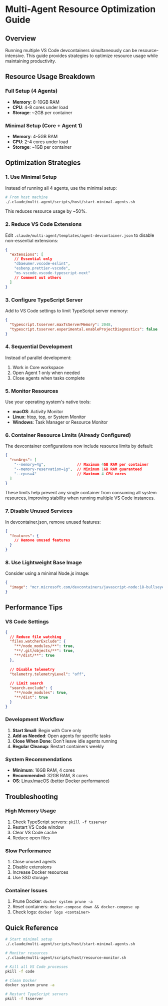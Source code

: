 # Multi-Agent Resource Optimization Guide

## Overview

Running multiple VS Code devcontainers simultaneously can be resource-intensive. This guide provides strategies to optimize resource usage while maintaining productivity.

## Resource Usage Breakdown

### Full Setup (4 Agents)
- **Memory**: 8-10GB RAM
- **CPU**: 4-8 cores under load
- **Storage**: ~2GB per container

### Minimal Setup (Core + Agent 1)
- **Memory**: 4-5GB RAM
- **CPU**: 2-4 cores under load
- **Storage**: ~1GB per container

## Optimization Strategies

### 1. Use Minimal Setup

Instead of running all 4 agents, use the minimal setup:

```bash
# From host machine
./.claude/multi-agent/scripts/host/start-minimal-agents.sh
```

This reduces resource usage by ~50%.

### 2. Reduce VS Code Extensions

Edit `.claude/multi-agent/templates/agent-devcontainer.json` to disable non-essential extensions:

```json
{
  "extensions": [
    // Essential only
    "dbaeumer.vscode-eslint",
    "esbenp.prettier-vscode",
    "ms-vscode.vscode-typescript-next"
    // Comment out others
  ]
}
```

### 3. Configure TypeScript Server

Add to VS Code settings to limit TypeScript server memory:

```json
{
  "typescript.tsserver.maxTsServerMemory": 2048,
  "typescript.tsserver.experimental.enableProjectDiagnostics": false
}
```

### 4. Sequential Development

Instead of parallel development:
1. Work in Core workspace
2. Open Agent 1 only when needed
3. Close agents when tasks complete

### 5. Monitor Resources

Use your operating system's native tools:
- **macOS**: Activity Monitor
- **Linux**: htop, top, or System Monitor
- **Windows**: Task Manager or Resource Monitor

### 6. Container Resource Limits (Already Configured)

The devcontainer configurations now include resource limits by default:

```json
{
  "runArgs": [
    "--memory=4g",              // Maximum 4GB RAM per container
    "--memory-reservation=1g",  // Minimum 1GB RAM guaranteed
    "--cpus=4"                  // Maximum 4 CPU cores
  ]
}
```

These limits help prevent any single container from consuming all system resources, improving stability when running multiple VS Code instances.

### 7. Disable Unused Services

In devcontainer.json, remove unused features:

```json
{
  "features": {
    // Remove unused features
  }
}
```

### 8. Use Lightweight Base Image

Consider using a minimal Node.js image:

```json
{
  "image": "mcr.microsoft.com/devcontainers/javascript-node:18-bullseye"
}
```

## Performance Tips

### VS Code Settings

```json
{
  // Reduce file watching
  "files.watcherExclude": {
    "**/node_modules/**": true,
    "**/.git/objects/**": true,
    "**/dist/**": true
  },
  
  // Disable telemetry
  "telemetry.telemetryLevel": "off",
  
  // Limit search
  "search.exclude": {
    "**/node_modules": true,
    "**/dist": true
  }
}
```

### Development Workflow

1. **Start Small**: Begin with Core only
2. **Add as Needed**: Open agents for specific tasks
3. **Close When Done**: Don't leave idle agents running
4. **Regular Cleanup**: Restart containers weekly

### System Recommendations

- **Minimum**: 16GB RAM, 4 cores
- **Recommended**: 32GB RAM, 8 cores
- **OS**: Linux/macOS (better Docker performance)

## Troubleshooting

### High Memory Usage

1. Check TypeScript servers: `pkill -f tsserver`
2. Restart VS Code window
3. Clear VS Code cache
4. Reduce open files

### Slow Performance

1. Close unused agents
2. Disable extensions
3. Increase Docker resources
4. Use SSD storage

### Container Issues

1. Prune Docker: `docker system prune -a`
2. Reset containers: `docker-compose down && docker-compose up`
3. Check logs: `docker logs <container>`

## Quick Reference

```bash
# Start minimal setup
./.claude/multi-agent/scripts/host/start-minimal-agents.sh

# Monitor resources
./.claude/multi-agent/scripts/host/resource-monitor.sh

# Kill all VS Code processes
pkill -f code

# Clean Docker
docker system prune -a

# Restart TypeScript servers
pkill -f tsserver
```